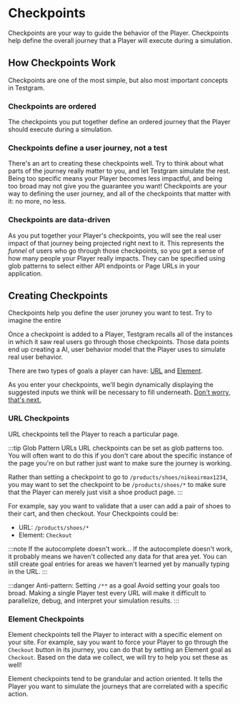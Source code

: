 # Checkpoints

Checkpoints are your way to guide the behavior of the Player. Checkpoints help define the overall journey that a Player will execute during a simulation. 

## How Checkpoints Work

Checkpoints are one of the most simple, but also most important concepts in Testgram.
### Checkpoints are ordered
The checkpoints you put together define an ordered journey that the Player should execute during a simulation.

### Checkpoints define a user journey, not a test
There's an art to creating these checkpoints well. Try to think about what parts of the journey really matter to you, and let Testgram simulate the rest. Being too specific means your Player becomes less impactful, and being too broad may not give you the guarantee you want! Checkpoints are your way to defining the user journey, and all of the checkpoints that matter with it: no more, no less. 

### Checkpoints are data-driven
As you put together your Player's checkpoints, you will see the real user impact of that journey being projected right next to it. This represents the *funnel* of users who go through those checkpoints, so you get a sense of how many people your Player really impacts.
They can be specified using glob patterns to select either API endpoints or Page URLs in your application.

## Creating Checkpoints

Checkpoints help you define the user joruney you want to test. Try to imagine the entire 

Once a checkpoint is added to a Player,
Testgram recalls all of the instances in which it saw real users go through those checkpoints. Those data points end up creating a AI, user behavior model that the Player uses to simulate real user behavior.

There are two types of goals a player can have: [URL](#url-checkpoints) and [Element](#element-checkpoints).

As you enter your checkpoints, we'll begin dynamically displaying the suggested inputs we think will be necessary to fill underneath. [Don't worry, that's next.](inputs)

### URL Checkpoints
URL checkpoints tell the Player to reach a particular page.

:::tip Glob Pattern URLs
URL checkpoints can be set as glob patterns too. You will often want to do this if you don't care about the specific instance of the page you're on but rather just want to make sure the journey is working.

Rather than setting a checkpoint to go to `/products/shoes/nikeairmax1234`, you may want to set the checkpoint to be 
`/products/shoes/*` to make sure that the Player can merely just visit a shoe product page.
:::

For example, say you want to validate that a user can add a pair of shoes to their cart, and then checkout. Your Checkpoints could be: 
* URL: `/products/shoes/*`
* Element: `Checkout`

:::note If the autocomplete doesn't work...
If the autocomplete doesn't work, it probably means we haven't collected any data for that area yet.
You can still create goal entries for areas we haven't learned yet by manually typing in the URL.
:::

:::danger Anti-pattern: Setting `/**` as a goal
Avoid setting your goals too broad.
Making a single Player test every URL will make it difficult to parallelize, debug, and interpret your simulation results.
:::

### Element Checkpoints
Element checkpoints tell the Player to interact with a specific element on your site. For example, say you want to force your Player to go through the `Checkout` button in its journey, you can do that by setting an Element goal as `Checkout`. Based on the data we collect, we will try to help you set these as well!

Element checkpoints tend to be grandular and action oriented. 
It tells the Player you want to simulate the journeys that are correlated with a specific action.


